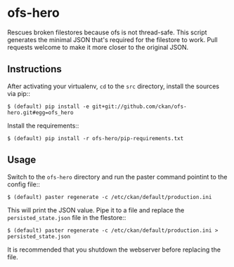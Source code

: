# ofs-hero
Rescues broken filestores because ofs is not thread-safe. This script generates
the minimal JSON that's required for the filestore to work. Pull requests
welcome to make it more closer to the original JSON.

## Instructions
After activating your virtualenv, `cd` to the `src` directory, install the
sources via pip::

    $ (default) pip install -e git+git://github.com/ckan/ofs-hero.git#egg=ofs_hero

Install the requirements::

    $ (default) pip install -r ofs-hero/pip-requirements.txt

## Usage
Switch to the `ofs-hero` directory and run the paster command pointint to the
config file::

    $ (default) paster regenerate -c /etc/ckan/default/production.ini

This will print the JSON value. Pipe it to a file and replace the
`persisted_state.json` file in the flestore::

    $ (default) paster regenerate -c /etc/ckan/default/production.ini > persisted_state.json

It is recommended that you shutdown the webserver before replacing the file.
